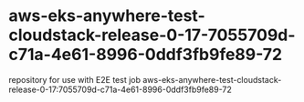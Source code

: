 # aws-eks-anywhere-test-cloudstack-release-0-17-7055709d-c71a-4e61-8996-0ddf3fb9fe89-72
repository for use with E2E test job aws-eks-anywhere-test-cloudstack-release-0-17:7055709d-c71a-4e61-8996-0ddf3fb9fe89-72
